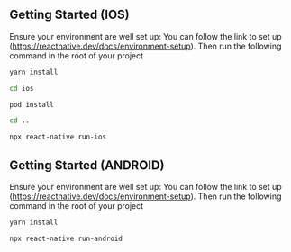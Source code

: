
## Getting Started (IOS)

Ensure your environment are well set up: You can follow the link to set up (https://reactnative.dev/docs/environment-setup). Then run the following command in the root of your project

```bash
yarn install
```
```bash
cd ios 
```
```bash
pod install
```
```bash
cd ..
```
```bash
npx react-native run-ios
```

## Getting Started (ANDROID)

Ensure your environment are well set up: You can follow the link to set up (https://reactnative.dev/docs/environment-setup). Then run the following command in the root of your project

```bash
yarn install
```
```bash
npx react-native run-android
```

